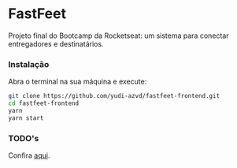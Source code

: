 # FastFeet
Projeto final do Bootcamp da Rocketseat: um sistema para conectar entregadores e destinatários.

<!-- ### Preview ### -->

### Instalação
Abra o terminal na sua máquina e execute:

```sh
git clone https://github.com/yudi-azvd/fastfeet-frontend.git
cd fastfeet-frontend
yarn 
yarn start
```

### TODO's
Confira [aqui](https://github.com/yudi-azvd/fastfeet-frontend/issues/1).

